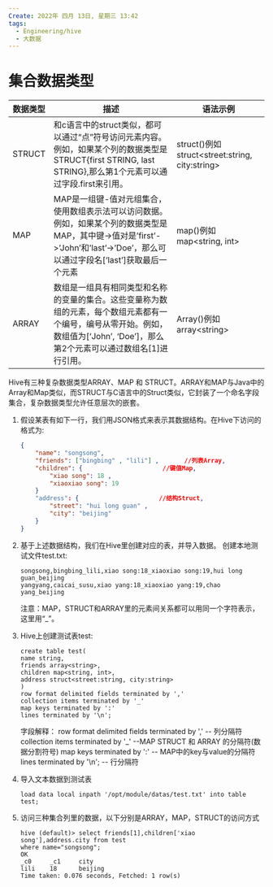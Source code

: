 ```yaml
---
Create: 2022年 四月 13日, 星期三 13:42
tags: 
  - Engineering/hive
  - 大数据
---
```


# 集合数据类型
| 数据类型 | 描述                                                         | 语法示例                                       |
| -------- | ------------------------------------------------------------ | ---------------------------------------------- |
| STRUCT   | 和c语言中的struct类似，都可以通过“点”符号访问元素内容。例如，如果某个列的数据类型是STRUCT{first STRING, last STRING},那么第1个元素可以通过字段.first来引用。 | struct()例如struct<street:string, city:string> |
| MAP      | MAP是一组键-值对元组集合，使用数组表示法可以访问数据。例如，如果某个列的数据类型是MAP，其中键->值对是’first’->’John’和’last’->’Doe’，那么可以通过字段名[‘last’]获取最后一个元素 | map()例如map<string, int>                      |
| ARRAY    | 数组是一组具有相同类型和名称的变量的集合。这些变量称为数组的元素，每个数组元素都有一个编号，编号从零开始。例如，数组值为[‘John’, ‘Doe’]，那么第2个元素可以通过数组名[1]进行引用。 | Array()例如array\<string>                       |
	
Hive有三种复杂数据类型ARRAY、MAP 和 STRUCT。ARRAY和MAP与Java中的Array和Map类似，而STRUCT与C语言中的Struct类似，它封装了一个命名字段集合，复杂数据类型允许任意层次的嵌套。

1. 假设某表有如下一行，我们用JSON格式来表示其数据结构。在Hive下访问的格式为:
	```json
	{
		"name": "songsong",
		"friends": ["bingbing" , "lili"] ,       //列表Array, 
		"children": {                      //键值Map,
			"xiao song": 18 ,
			"xiaoxiao song": 19
		}
		"address": {                      //结构Struct,
			"street": "hui long guan" ,
			"city": "beijing" 
		}
	}
	```

2. 基于上述数据结构，我们在Hive里创建对应的表，并导入数据。 
创建本地测试文件test.txt:
	```
	songsong,bingbing_lili,xiao song:18_xiaoxiao song:19,hui long guan_beijing
	yangyang,caicai_susu,xiao yang:18_xiaoxiao yang:19,chao yang_beijing
	```
	注意：MAP，STRUCT和ARRAY里的元素间关系都可以用同一个字符表示，这里用“\_”。

3. Hive上创建测试表test:
	```hive
	create table test(
	name string,
	friends array<string>,
	children map<string, int>,
	address struct<street:string, city:string>
	)
	row format delimited fields terminated by ','
	collection items terminated by '_'
	map keys terminated by ':'
	lines terminated by '\n';
	```
	字段解释：
	row format delimited fields terminated by ','  -- 列分隔符
	collection items terminated by '\_'  	--MAP STRUCT 和 ARRAY 的分隔符(数据分割符号)
	map keys terminated by ':'			-- MAP中的key与value的分隔符
	lines terminated by '\\n';				-- 行分隔符
4. 导入文本数据到测试表
	```
	load data local inpath '/opt/module/datas/test.txt' into table test; 
	```
5. 访问三种集合列里的数据，以下分别是ARRAY，MAP，STRUCT的访问方式

	```
	hive (default)> select friends[1],children['xiao song'],address.city from test
	where name="songsong";
	OK
	_c0     _c1     city
	lili    18      beijing
	Time taken: 0.076 seconds, Fetched: 1 row(s)
	```
	